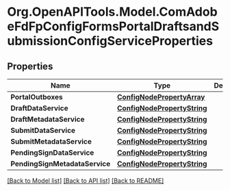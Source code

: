 # Org.OpenAPITools.Model.ComAdobeFdFpConfigFormsPortalDraftsandSubmissionConfigServiceProperties
## Properties

Name | Type | Description | Notes
------------ | ------------- | ------------- | -------------
**PortalOutboxes** | [**ConfigNodePropertyArray**](ConfigNodePropertyArray.md) |  | [optional] 
**DraftDataService** | [**ConfigNodePropertyString**](ConfigNodePropertyString.md) |  | [optional] 
**DraftMetadataService** | [**ConfigNodePropertyString**](ConfigNodePropertyString.md) |  | [optional] 
**SubmitDataService** | [**ConfigNodePropertyString**](ConfigNodePropertyString.md) |  | [optional] 
**SubmitMetadataService** | [**ConfigNodePropertyString**](ConfigNodePropertyString.md) |  | [optional] 
**PendingSignDataService** | [**ConfigNodePropertyString**](ConfigNodePropertyString.md) |  | [optional] 
**PendingSignMetadataService** | [**ConfigNodePropertyString**](ConfigNodePropertyString.md) |  | [optional] 

[[Back to Model list]](../README.md#documentation-for-models) [[Back to API list]](../README.md#documentation-for-api-endpoints) [[Back to README]](../README.md)

